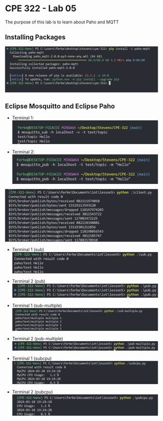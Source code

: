# CPE 322 - Lab 05

The purpose of this lab is to learn about Paho and MQTT

## Installing Packages

![alt text](image.png)

## Eclipse Mosquitto and Eclipse Paho

- Terminal 1:
![alt text](image-1.png)

- Terminal 2:
![alt text](image-2.png)

![alt text](image-3.png)

- Terminal 1 (sub)
![alt text](image-5.png)

- Terminal 2 (pub)
![alt text](image-4.png)

- Terminal 1 (sub-multiple)
![alt text](image-7.png)

- Terminal 2 (pub-multiple)
![alt text](image-6.png)

- Terminal 1 (subcpu)
![alt text](image-9.png)

- Terminal 2 (pubcpu)
![alt text](image-8.png)
